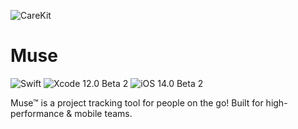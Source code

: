 ![CareKit](https://user-images.githubusercontent.com/29666989/60061659-cf6acb00-96aa-11e9-90a0-459b08fc020d.png)

# Muse

 ![Swift](https://img.shields.io/badge/swift-5.1-brightgreen.svg) ![Xcode 12.0 Beta 2](https://img.shields.io/badge/Xcode-12.0-beta.2%2B-blue.svg) ![iOS 14.0 Beta 2](https://img.shields.io/badge/iOS-14.0-beta.2%2B-blue.svg)

Muse™ is a project tracking tool for people on the go! Built for high-performance & mobile teams. 
